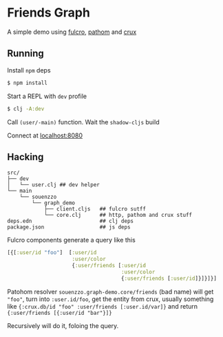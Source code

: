 # Friends Graph

A simple demo using 
[fulcro](https://github.com/fulcrologic/fulcro3),
[pathom](https://github.com/wilkerlucio/pathom) and
[crux](https://github.com/juxt/crux)

## Running

Install `npm` deps
```bash
$ npm install

```

Start a REPL with `dev` profile 

```bash
$ clj -A:dev
```

Call `(user/-main)` function. Wait the `shadow-cljs` build

Connect at [localhost:8080](http://localhost:8080)


## Hacking

```
src/
├── dev
│   └── user.clj ## dev helper
└── main
    └── souenzzo
        └── graph_demo
            ├── client.cljs   ## fulcro sutff
            └── core.clj      ## http, pathom and crux stuff
deps.edn                      ## clj deps
package.json                  ## js deps
```

Fulcro components generate a query like this

```clojure
[{[:user/id "foo"]  [:user/id
                     :user/color
                     {:user/friends [:user/id 
                                     :user/color 
                                     {:user/friends [:user/id]}]}]}] 
```

Patohom resolver `souenzzo.graph-demo.core/friends` (bad name) 
will get `"foo"`, turn into `:user.id/foo`, get the entity from crux, usually something like
`{:crux.db/id "foo" :user/friends [:user.id/var]}` and return `{:user/friends [{:user/id "bar"}]}`

Recursively will do it, foloing the query.

